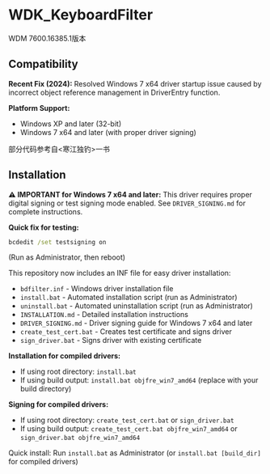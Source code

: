 # WDK_KeyboardFilter
WDM 7600.16385.1版本

## Compatibility

**Recent Fix (2024):** Resolved Windows 7 x64 driver startup issue caused by incorrect object reference management in DriverEntry function.

**Platform Support:**
- Windows XP and later (32-bit)  
- Windows 7 x64 and later (with proper driver signing)

部分代码参考自<寒江独钓>一书

## Installation

**⚠️ IMPORTANT for Windows 7 x64 and later:** This driver requires proper digital signing or test signing mode enabled. See `DRIVER_SIGNING.md` for complete instructions.

**Quick fix for testing:**
```cmd
bcdedit /set testsigning on
```
(Run as Administrator, then reboot)

This repository now includes an INF file for easy driver installation:

- `bdfilter.inf` - Windows driver installation file
- `install.bat` - Automated installation script (run as Administrator)
- `uninstall.bat` - Automated uninstallation script (run as Administrator)
- `INSTALLATION.md` - Detailed installation instructions
- `DRIVER_SIGNING.md` - Driver signing guide for Windows 7 x64 and later
- `create_test_cert.bat` - Creates test certificate and signs driver
- `sign_driver.bat` - Signs driver with existing certificate

**Installation for compiled drivers:**
- If using root directory: `install.bat`
- If using build output: `install.bat objfre_win7_amd64` (replace with your build directory)

**Signing for compiled drivers:**
- If using root directory: `create_test_cert.bat` or `sign_driver.bat`
- If using build output: `create_test_cert.bat objfre_win7_amd64` or `sign_driver.bat objfre_win7_amd64`

Quick install: Run `install.bat` as Administrator (or `install.bat [build_dir]` for compiled drivers)
